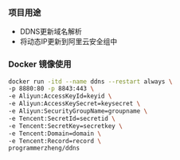 ﻿### 项目用途
- DDNS更新域名解析
- 将动态IP更新到阿里云安全组中

### Docker 镜像使用
``` bash
docker run -itd --name ddns --restart always \
-p 8880:80 -p 8843:443 \
-e Aliyun:AccessKeyId=keyid \
-e Aliyun:AccessKeySecret=keysecret \
-e Aliyun:SecurityGroupName=groupname \
-e Tencent:SecretId=secretid \
-e Tencent:SecretKey=secretkey \
-e Tencent:Domain=domain \
-e Tencent:Record=record \
programmerzheng/ddns
```